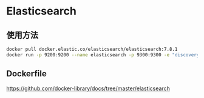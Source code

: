 # Elasticsearch

## 使用方法

```bash
docker pull docker.elastic.co/elasticsearch/elasticsearch:7.8.1
docker run -p 9200:9200 --name elasticsearch -p 9300:9300 -e "discovery.type=single-node" docker.elastic.co/elasticsearch/elasticsearch:7.8.1
```

## Dockerfile

<https://github.com/docker-library/docs/tree/master/elasticsearch>